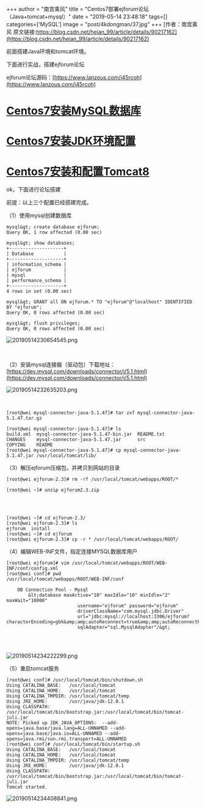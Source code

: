 +++
author = "南宫乘风"
title = "Centos7部署ejforum论坛（Java+tomcat+mysql）"
date = "2019-05-14 23:48:18"
tags=[]
categories=['MySQL']
image = "post/4kdongman/37.jpg"
+++
[作者：南宫乘风   原文链接:https://blog.csdn.net/heian_99/article/details/90217162](https://blog.csdn.net/heian_99/article/details/90217162)

前面搭建Java环境和tomcat环境。

下面进行实战，搭建ejforum论坛

ejforum论坛源码：[https://www.lanzous.com/i45rcoh](https://www.lanzous.com/i45rcoh)

# [Centos7安装MySQL数据库](https://blog.csdn.net/heian_99/article/details/89326404)

# [Centos7安装JDK环境配置](https://blog.csdn.net/heian_99/article/details/90215703)

# [Centos7安装和配置Tomcat8](https://blog.csdn.net/heian_99/article/details/90216301)

ok，下面进行论坛搭建

前提：以上三个配置已经搭建完成。

（1）使用mysql创建数据库

```
mysql&gt; create database ejforum;
Query OK, 1 row affected (0.00 sec)

mysql&gt; show databases;
+--------------------+
| Database           |
+--------------------+
| information_schema |
| ejforum            |
| mysql              |
| performance_schema |
+--------------------+
4 rows in set (0.00 sec)

mysql&gt; GRANT all ON ejforum.* TO "ejforum"@"localhost" IDENTIFIED BY "ejforum";
Query OK, 0 rows affected (0.00 sec)

mysql&gt; flush privileges;
Query OK, 0 rows affected (0.00 sec)

```

![20190514230654545.png](https://img-blog.csdnimg.cn/20190514230654545.png)

 

（2）安装mysql连接器（驱动包）下载地址：[https://dev.mysql.com/downloads/connector/j/5.1.html](https://dev.mysql.com/downloads/connector/j/5.1.html)

![20190514232635203.png](https://img-blog.csdnimg.cn/20190514232635203.png)

 

```
[root@wei mysql-connector-java-5.1.47]# tar zxf mysql-connector-java-5.1.47.tar.gz  

[root@wei mysql-connector-java-5.1.47]# ls
build.xml  mysql-connector-java-5.1.47-bin.jar  README.txt
CHANGES    mysql-connector-java-5.1.47.jar      src
COPYING    README
[root@wei mysql-connector-java-5.1.47]# cp mysql-connector-java-5.1.47.jar /usr/local/tomcat/lib/

```

（3）解压ejforum压缩包，并拷贝到网站的目录

```
[root@wei ejforum-2.3]# rm -rf /usr/local/tomcat/webapps/ROOT/*

[root@wei ~]# unzip ejforum2.3.zip 

```

 

```

[root@wei ~]# cd ejforum-2.3/
[root@wei ejforum-2.3]# ls
ejforum  install
[root@wei ~]# cd ejforum
[root@wei ejforum-2.3]# cp -r * /usr/local/tomcat/webapps/ROOT/

```

（4）编辑WEB-INF文件，指定连接MYSQL数据库用户

```
[root@wei ejforum]# vim /usr/local/tomcat/webapps/ROOT/WEB-INF/conf/config.xml 
[root@wei conf]# pwd
/usr/local/tomcat/webapps/ROOT/WEB-INF/conf

```

```
    DB Connection Pool - Mysql
        &lt;database maxActive="10" maxIdle="10" minIdle="2" maxWait="10000" 
                          username="ejforum" password="ejforum" 
                          driverClassName="com.mysql.jdbc.Driver" 
                          url="jdbc:mysql://localhost:3306/ejforum?characterEncoding=gbk&amp;amp;autoReconnect=true&amp;amp;autoReconnectForPools=true&amp;amp;zeroDateTimeBehavior=convertToNull"
                          sqlAdapter="sql.MysqlAdapter"/&gt;


```

 

![20190514234222299.png](https://img-blog.csdnimg.cn/20190514234222299.png)

（5）重启tomcat服务

```
[root@wei conf]# /usr/local/tomcat/bin/shutdown.sh 
Using CATALINA_BASE:   /usr/local/tomcat
Using CATALINA_HOME:   /usr/local/tomcat
Using CATALINA_TMPDIR: /usr/local/tomcat/temp
Using JRE_HOME:        /usr/java/jdk-12.0.1
Using CLASSPATH:       /usr/local/tomcat/bin/bootstrap.jar:/usr/local/tomcat/bin/tomcat-juli.jar
NOTE: Picked up JDK_JAVA_OPTIONS:  --add-opens=java.base/java.lang=ALL-UNNAMED --add-opens=java.base/java.io=ALL-UNNAMED --add-opens=java.rmi/sun.rmi.transport=ALL-UNNAMED
[root@wei conf]# /usr/local/tomcat/bin/startup.sh 
Using CATALINA_BASE:   /usr/local/tomcat
Using CATALINA_HOME:   /usr/local/tomcat
Using CATALINA_TMPDIR: /usr/local/tomcat/temp
Using JRE_HOME:        /usr/java/jdk-12.0.1
Using CLASSPATH:       /usr/local/tomcat/bin/bootstrap.jar:/usr/local/tomcat/bin/tomcat-juli.jar
Tomcat started.
```

![20190514234408841.png](https://img-blog.csdnimg.cn/20190514234408841.png)

